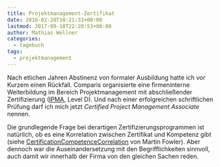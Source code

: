```yaml
---
title: Projektmanagement-Zertifikat
date: 2016-02-28T10:21:33+00:00
lastmod: 2017-09-18T22:28:53+00:00
author: Mathias Wellner
categories:
  - tagebuch
tags:
  - projektmanagement
---
```

Nach etlichen Jahren Abstinenz von formaler Ausbildung hatte ich vor Kurzem einen Rückfall. Comparis organisierte eine firmeninterne Weiterbildung im Bereich Projektmanagement mit abschließender Zertifizierung (<a href="https://de.wikipedia.org/wiki/International_Project_Management_Association" title="International Project Management Association" target="_blank">IPMA</a>, Level D). Und nach einer erfolgreichen schriftlichen Prüfung darf ich mich jetzt _Certified Project Management Associate_ nennen. 

Die grundlegende Frage bei derartigen Zertifizierungsprogrammen ist natürlich, ob es eine Korrelation zwischen Zertifikat und Kompetenz gibt (siehe <a href="http://martinfowler.com/bliki/CertificationCompetenceCorrelation.html" title="CertificationCompetenceCorrelation" target="_blank">CertificationCompetenceCorrelation</a> von Martin Fowler). Aber dennoch war die Auseinandersetzung mit den Begrifflichkeiten sinnvoll, auch damit wir innerhalb der Firma von den gleichen Sachen reden.